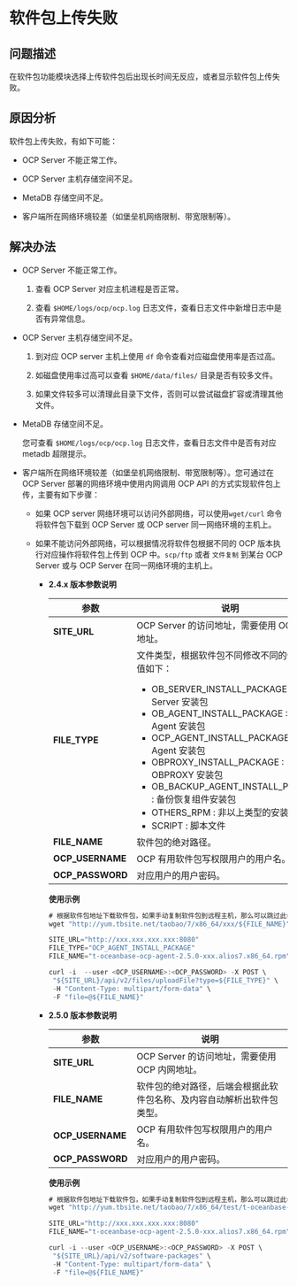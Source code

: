 软件包上传失败
============================

**问题描述**
-----------------------------

在软件包功能模块选择上传软件包后出现长时间无反应，或者显示软件包上传失败。

**原因分析**
-----------------------------

软件包上传失败，有如下可能：

* OCP Server 不能正常工作。

* OCP Server 主机存储空间不足。

* MetaDB 存储空间不足。

* 客户端所在网络环境较差（如堡垒机网络限制、带宽限制等）。

**解决办法**
-----------------------------

* OCP Server 不能正常工作。

  1. 查看 OCP Server 对应主机进程是否正常。

  2. 查看 `$HOME/logs/ocp/ocp.log` 日志文件，查看日志文件中新增日志中是否有异常信息。

* OCP Server 主机存储空间不足。

  1. 到对应 OCP server 主机上使用 `df` 命令查看对应磁盘使用率是否过高。

  2. 如磁盘使用率过高可以查看 `$HOME/data/files/` 目录是否有较多文件。

  3. 如果文件较多可以清理此目录下文件，否则可以尝试磁盘扩容或清理其他文件。

* MetaDB 存储空间不足。

  您可查看 `$HOME/logs/ocp/ocp.log` 日志文件，查看日志文件中是否有对应 metadb 超限提示。
  
* 客户端所在网络环境较差（如堡垒机网络限制、带宽限制等）。您可通过在 OCP Server 部署的网络环境中使用内网调用 OCP API 的方式实现软件包上传，主要有如下步骤：

  * 如果 OCP server 网络环境可以访问外部网络，可以使用`wget/curl` 命令将软件包下载到 OCP Server 或 OCP server 同一网络环境的主机上。

  * 如果不能访问外部网络，可以根据情况将软件包根据不同的 OCP 版本执行对应操作将软件包上传到 OCP 中。`scp/ftp` 或者 `文件复制` 到某台 OCP Server 或与 OCP Server 在同一网络环境的主机上。

    * **2.4.x 版本参数说明**

      |      **参数**    |     **说明**       |
      |----------|--------------|
      | **SITE_URL**     | OCP Server 的访问地址，需要使用 OCP 内网地址。    |
      | **FILE_TYPE**    | 文件类型，根据软件包不同修改不同的值，可选值如下： <ul><li>OB_SERVER_INSTALL_PACKAGE : OB Server 安装包</li><li>OB_AGENT_INSTALL_PACKAGE : OB Agent 安装包   </li><li>OCP_AGENT_INSTALL_PACKAGE : OCP Agent 安装包</li><li> OBPROXY_INSTALL_PACKAGE : OBPROXY 安装包  </li><li>OB_BACKUP_AGENT_INSTALL_PACKAGE : 备份恢复组件安装包</li><li> OTHERS_RPM : 非以上类型的安装包   </li><li> SCRIPT : 脚本文件 </li></ul>   |
      | **FILE_NAME**    | 软件包的绝对路径。      |
      | **OCP_USERNAME** | OCP 有用软件包写权限用户的用户名。      |
      | **OCP_PASSWORD** | 对应用户的用户密码。        |

      **使用示例**

      ```javascript
      # 根据软件包地址下载软件包，如果手动复制软件包到远程主机，那么可以跳过此步骤.
      wget "http://yum.tbsite.net/taobao/7/x86_64/xxx/${FILE_NAME}"
      
      SITE_URL="http://xxx.xxx.xxx.xxx:8080"
      FILE_TYPE="OCP_AGENT_INSTALL_PACKAGE"
      FILE_NAME="t-oceanbase-ocp-agent-2.5.0-xxx.alios7.x86_64.rpm"
      
      curl -i  --user <OCP_USERNAME>:<OCP_PASSWORD> -X POST \
       "${SITE_URL}/api/v2/files/uploadFile?type=${FILE_TYPE}" \
       -H "Content-Type: multipart/form-data" \
       -F "file=@${FILE_NAME}"
      ```

    * **2.5.0 版本参数说明**

      |      **参数**      |               **说明**                |
      |------------------|-------------------------------------|
      | **SITE_URL**     | OCP Server 的访问地址，需要使用 OCP 内网地址。     |
      | **FILE_NAME**    | 软件包的绝对路径，后端会根据此软件包名称、及内容自动解析出软件包类型。 |
      | **OCP_USERNAME** | OCP 有用软件包写权限用户的用户名。                 |
      | **OCP_PASSWORD** | 对应用户的用户密码。                          |

      **使用示例**

      ```javascript
      # 根据软件包地址下载软件包，如果手动复制软件包到远程主机，那么可以跳过此步骤.
      wget "http://yum.tbsite.net/taobao/7/x86_64/test/t-oceanbase-ocp-agent/${FILE_NAME}"
      
      SITE_URL="http://xxx.xxx.xxx.xxx:8080"
      FILE_NAME="t-oceanbase-ocp-agent-2.5.0-xxx.alios7.x86_64.rpm"
      
      curl -i --user <OCP_USERNAME>:<OCP_PASSWORD> -X POST \
       "${SITE_URL}/api/v2/software-packages" \
       -H "Content-Type: multipart/form-data" \
       -F "file=@${FILE_NAME}"
      ```
